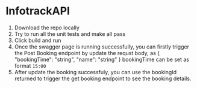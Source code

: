 # InfotrackAPI

1. Download the repo locally
2. Try to run all the unit tests and make all pass
3. Click build and run
4. Once the swagger page is running successfully, you can firstly trigger the Post Booking endpoint by update the requst body, as
{
  "bookingTime": "string",
  "name": "string"
}
bookingTime can be set as format `15:00`
5. After update the booking successfuly, you can use the bookingId returned to trigger the get booking endpoint to see the booking details.
